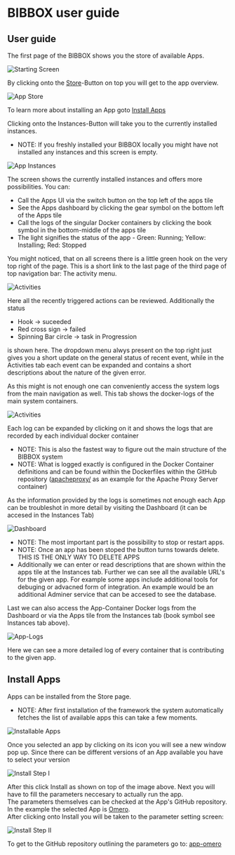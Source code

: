 #  BIBBOX user guide

## User guide

The first page of the BIBBOX shows you the store of available Apps.

![Starting Screen](images/v4/v4_interface_startscreen.png)

By clicking onto the <a href="https://demo.bibbox.org/applications" target="_blank">Store</a>-Button on top you will get to the app overview. 

![App Store](images/v4/v4_interface_appstore.png)

To learn more about installing an App goto [Install Apps](#install-apps)

Clicking onto the Instances-Button will take you to the currently installed instances.

* NOTE: If you freshly installed your  BIBBOX locally you might have not installed any instances and this screen is empty.

![App Instances](images/v4/v4_interface_appinstances.png)

The screen shows the currently installed instances and offers more possibilities. You can:

* Call the Apps UI via the switch button on the top left of the apps tile
* See the Apps dashboard by clicking the gear symbol on the bottom left of the Apps tile
* Call the logs of the singular Docker containers by clicking the book symbol in the bottom-middle of the apps tile
* The light signifies the status of the app - Green: Running; Yellow: Installing; Red: Stopped

You might noticed, that on all screens there is a little green hook on the very top right of the page. This is a short link to the last page of the third page of top navigation bar: The activity menu. 

![Activities](images/v4/v4_interface_activities.png)

Here all the recently triggered actions can be reviewed. Additionally the status

* Hook &rarr; suceeded
* Red cross sign &rarr; failed
* Spinning Bar circle &rarr; task in Progression

is shown here. The dropdown menu alwys present on the top right just gives you a short update on the general status of recent event, while in the Activities tab each event can be expanded and contains a short descriptions about the nature of the given error.

As this might is not enough one can conveniently access the system logs from the main navigation as well. This tab shows the docker-logs of the main system containers.

![Activities](images/v4/v4_interface_sys_logs.png)

Each log can be expanded by clicking on it and shows the logs that are recorded by each individual docker container

* NOTE: This is also the fastest way to figure out the main structure of the  BIBBOX system
* NOTE: What is logged exactly is configured in the Docker Container definitions and can be found within the Dockerfiles within the GitHub repository (<a href="https://github.com/bibbox/sys-bibbox/tree/master/apacheproxy" target="_blank">apacheproxy/</a> as an example for the Apache Proxy Server container)

As the information provided by the logs is sometimes not enough each App can be troubleshot in more detail by visiting the Dashboard (it can be accesed in the Instances Tab)

![Dashboard](images/v4/v4_interface_app_dashboard.png)

* NOTE: The most important part is the possibility to stop or restart apps.
* NOTE: Once an app has been stoped the button turns towards delete. THIS IS THE ONLY WAY TO DELETE APPS
* Additionally we can enter or read descriptions that are shown within the apps tile at the Instances tab. Further we can see all the available URL's for the given app. For example some apps include additional tools for debuging or advacned form of integration. An example would be an additional Adminer service that can be accesed to see the database.

Last we can also access the App-Container Docker logs from the Dashboard or via the Apps tile from the Instances tab (book symbol see Instances tab above). 

![App-Logs](images/v4/v4_interface_app_logs.png)

Here we can see a more detailed log of every container that is contributing to the given app. 

## Install Apps

Apps can be installed from the Store page.

* NOTE: After first installation of the framework the system automatically fetches the list of available apps this can take a few moments.

![Installable Apps](images/v4/v4_install_testapps.png)

Once you selected an app by clicking on its icon you will see a new window pop up. Since there can be different versions of an App available you have to select your version

![Install Step I](images/v4/v4_install_screen_1.png)

After this click Install as shown on top of the image above. Next you will have to fill the parameters neccesary to actually run the app.<br>
The parameters themselves can be checked at the App's GitHub repository. In the example the selected App is <a href="https://www.openmicroscopy.org/omero/" target="_blank">Omero</a>.<br>
After clicking onto Install you will be taken to the parameter setting screen:

![Install Step II](images/v4/v4_install_screen_2.png)

To get to the GitHub repository outlining the parameters go to: <a href="https://github.com/bibbox/app-omero/tree/v5-6-x" target="_blank">app-omero</a>



